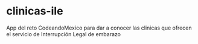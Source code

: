 clinicas-ile
============

App del reto CodeandoMexico para dar a conocer las clinicas que ofrecen el servicio de Interrupción Legal de embarazo
